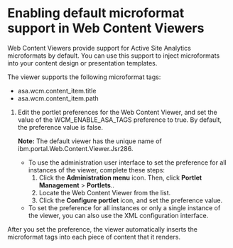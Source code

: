 # Enabling default microformat support in Web Content Viewers

Web Content Viewers provide support for Active Site Analytics microformats by default. You can use this support to inject microformats into your content design or presentation templates.

The viewer supports the following microformat tags:

-   asa.wcm.content\_item.title
-   asa.wcm.content\_item.path

1.  Edit the portlet preferences for the Web Content Viewer, and set the value of the WCM\_ENABLE\_ASA\_TAGS preference to true. By default, the preference value is false.

    **Note:** The default viewer has the unique name of ibm.portal.Web.Content.Viewer.Jsr286.

    -   To use the administration user interface to set the preference for all instances of the viewer, complete these steps:
        1.  Click the **Administration menu** icon. Then, click **Portlet Management** \> **Portlets**..
        2.  Locate the Web Content Viewer from the list.
        3.  Click the **Configure portlet** icon, and set the preference value.
    -   To set the preference for all instances or only a single instance of the viewer, you can also use the XML configuration interface.

After you set the preference, the viewer automatically inserts the microformat tags into each piece of content that it renders.


